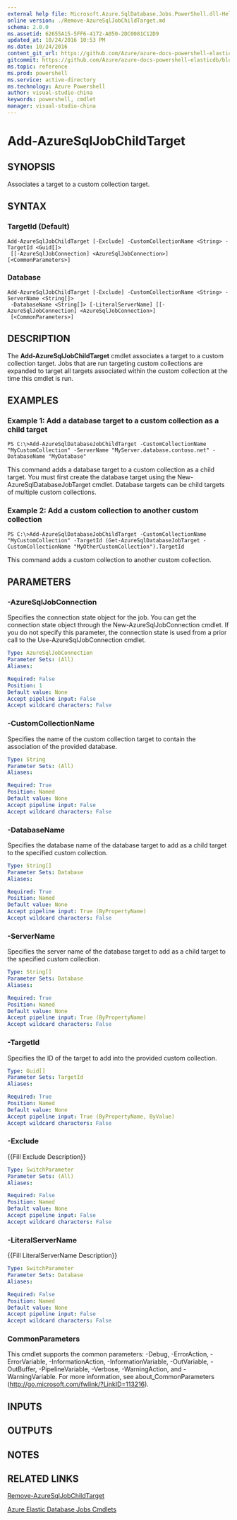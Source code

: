 ```yaml
---
external help file: Microsoft.Azure.SqlDatabase.Jobs.PowerShell.dll-Help.xml
online version: ./Remove-AzureSqlJobChildTarget.md
schema: 2.0.0
ms.assetid: 62655A15-5FF6-4172-A050-2DC0081C12D9
updated_at: 10/24/2016 10:53 PM
ms.date: 10/24/2016
content_git_url: https://github.com/Azure/azure-docs-powershell-elasticdb/blob/master/ElasticDB/ElasticDatabaseJobs/v0.8.33/Add-AzureSqlJobChildTarget.md
gitcommit: https://github.com/Azure/azure-docs-powershell-elasticdb/blob/21fb425e1aa4eed4def521cf4515fe66d60846c7/ElasticDB/ElasticDatabaseJobs/v0.8.33/Add-AzureSqlJobChildTarget.md
ms.topic: reference
ms.prod: powershell
ms.service: active-directory
ms.technology: Azure Powershell
author: visual-studio-china
keywords: powershell, cmdlet
manager: visual-studio-china
---
```


# Add-AzureSqlJobChildTarget

## SYNOPSIS
Associates a target to a custom collection target.

## SYNTAX

### TargetId (Default)
```
Add-AzureSqlJobChildTarget [-Exclude] -CustomCollectionName <String> -TargetId <Guid[]>
 [[-AzureSqlJobConnection] <AzureSqlJobConnection>] [<CommonParameters>]
```

### Database
```
Add-AzureSqlJobChildTarget [-Exclude] -CustomCollectionName <String> -ServerName <String[]>
 -DatabaseName <String[]> [-LiteralServerName] [[-AzureSqlJobConnection] <AzureSqlJobConnection>]
 [<CommonParameters>]
```

## DESCRIPTION
The **Add-AzureSqlJobChildTarget** cmdlet associates a target to a custom collection target.
Jobs that are run targeting custom collections are expanded to target all targets associated within the custom collection at the time this cmdlet is run.

## EXAMPLES

### Example 1: Add a database target to a custom collection as a child target
```
PS C:\>Add-AzureSqlDatabaseJobChildTarget -CustomCollectionName "MyCustomCollection" -ServerName "MyServer.database.contoso.net" -DatabaseName "MyDatabase"
```

This command adds a database target to a custom collection as a child target.
You must first create the database target using the New-AzureSqlDatabaseJobTarget cmdlet. 
Database targets can be child targets of multiple custom collections.

### Example 2: Add a custom collection to another custom collection
```
PS C:\>Add-AzureSqlDatabaseJobChildTarget -CustomCollectionName "MyCustomCollection" -TargetId (Get-AzureSqlDatabaseJobTarget -CustomCollectionName "MyOtherCustomCollection").TargetId
```

This command adds a custom collection to another custom collection.

## PARAMETERS

### -AzureSqlJobConnection
Specifies the connection state object for the job.
You can get the connection state object through the New-AzureSqlJobConnection cmdlet.
If you do not specify this parameter, the connection state is used from a prior call to the Use-AzureSqlJobConnection cmdlet.

```yaml
Type: AzureSqlJobConnection
Parameter Sets: (All)
Aliases: 

Required: False
Position: 1
Default value: None
Accept pipeline input: False
Accept wildcard characters: False
```

### -CustomCollectionName
Specifies the name of the custom collection target to contain the association of the provided database.

```yaml
Type: String
Parameter Sets: (All)
Aliases: 

Required: True
Position: Named
Default value: None
Accept pipeline input: False
Accept wildcard characters: False
```

### -DatabaseName
Specifies the database name of the database target to add as a child target to the specified custom collection.

```yaml
Type: String[]
Parameter Sets: Database
Aliases: 

Required: True
Position: Named
Default value: None
Accept pipeline input: True (ByPropertyName)
Accept wildcard characters: False
```

### -ServerName
Specifies the server name of the database target to add as a child target to the specified custom collection.

```yaml
Type: String[]
Parameter Sets: Database
Aliases: 

Required: True
Position: Named
Default value: None
Accept pipeline input: True (ByPropertyName)
Accept wildcard characters: False
```

### -TargetId
Specifies the ID of the target to add into the provided custom collection.

```yaml
Type: Guid[]
Parameter Sets: TargetId
Aliases: 

Required: True
Position: Named
Default value: None
Accept pipeline input: True (ByPropertyName, ByValue)
Accept wildcard characters: False
```

### -Exclude
{{Fill Exclude Description}}

```yaml
Type: SwitchParameter
Parameter Sets: (All)
Aliases: 

Required: False
Position: Named
Default value: None
Accept pipeline input: False
Accept wildcard characters: False
```

### -LiteralServerName
{{Fill LiteralServerName Description}}

```yaml
Type: SwitchParameter
Parameter Sets: Database
Aliases: 

Required: False
Position: Named
Default value: None
Accept pipeline input: False
Accept wildcard characters: False
```

### CommonParameters
This cmdlet supports the common parameters: -Debug, -ErrorAction, -ErrorVariable, -InformationAction, -InformationVariable, -OutVariable, -OutBuffer, -PipelineVariable, -Verbose, -WarningAction, and -WarningVariable. For more information, see about_CommonParameters (http://go.microsoft.com/fwlink/?LinkID=113216).

## INPUTS

## OUTPUTS

## NOTES

## RELATED LINKS

[Remove-AzureSqlJobChildTarget](./Remove-AzureSqlJobChildTarget.md)

[Azure Elastic Database Jobs Cmdlets](./ElasticDatabaseJobs.md)


